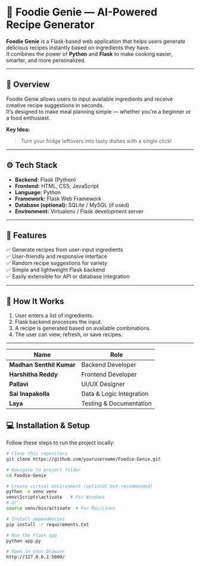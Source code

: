 # 🍲 Foodie Genie — AI-Powered Recipe Generator

**Foodie Genie** is a Flask-based web application that helps users generate delicious recipes instantly based on ingredients they have.  
It combines the power of **Python** and **Flask** to make cooking easier, smarter, and more personalized.

---

## 🚀 Overview

Foodie Genie allows users to input available ingredients and receive creative recipe suggestions in seconds.  
It’s designed to make meal planning simple — whether you’re a beginner or a food enthusiast.

**Key Idea:**  
> Turn your fridge leftovers into tasty dishes with a single click!

---

## ⚙️ Tech Stack

- **Backend:** Flask (Python)
- **Frontend:** HTML, CSS, JavaScript
- **Language:** Python
- **Framework:** Flask Web Framework
- **Database (optional):** SQLite / MySQL (if used)
- **Environment:** Virtualenv / Flask development server

---

## 🌟 Features

✅ Generate recipes from user-input ingredients  
✅ User-friendly and responsive interface  
✅ Random recipe suggestions for variety  
✅ Simple and lightweight Flask backend  
✅ Easily extensible for API or database integration  

---

## 🧩 How It Works

1. User enters a list of ingredients.  
2. Flask backend processes the input.  
3. A recipe is generated based on available combinations.  
4. The user can view, refresh, or save recipes.

---
| Name                     | Role                     |
| ------------------------ | ------------------------ |
| **Madhan Senthil Kumar** | Backend Developer        |
| **Harshitha Reddy**      | Frontend Developer       |
| **Pallavi**              | UI/UX Designer           |
| **Sai Inapakolla**       | Data & Logic Integration |
| **Laya**                 | Testing & Documentation  |


## 💻 Installation & Setup

Follow these steps to run the project locally:

```bash
# Clone this repository
git clone https://github.com/yourusername/Foodie-Genie.git

# Navigate to project folder
cd Foodie-Genie

# Create virtual environment (optional but recommended)
python -m venv venv
venv\Scripts\activate   # For Windows
# or
source venv/bin/activate  # For Mac/Linux

# Install dependencies
pip install -r requirements.txt

# Run the Flask app
python app.py

# Open in your browser
http://127.0.0.1:5000/


